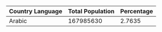 | Country Language | Total Population | Percentage |
| --------- | --------- | ---------- |
| Arabic | 167985630 | 2.7635 |
